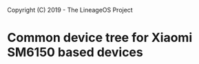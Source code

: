Copyright (C) 2019 - The LineageOS Project

Common device tree for Xiaomi SM6150 based devices
==============
